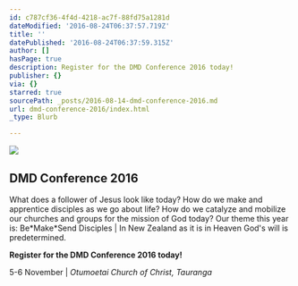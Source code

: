 ```yaml
---
id: c787cf36-4f4d-4218-ac7f-88fd75a1281d
dateModified: '2016-08-24T06:37:57.719Z'
title: ''
datePublished: '2016-08-24T06:37:59.315Z'
author: []
hasPage: true
description: Register for the DMD Conference 2016 today!
publisher: {}
via: {}
starred: true
sourcePath: _posts/2016-08-14-dmd-conference-2016.md
url: dmd-conference-2016/index.html
_type: Blurb

---
```

![](https://the-grid-user-content.s3-us-west-2.amazonaws.com/2355ce3b-c4ee-40ae-b847-b539a4a61395.png)

<article style=""><h1>DMD Conference 2016</h1><p>What does a follower of Jesus look like today? How do we make and apprentice disciples as we go about life? How do we catalyze and mobilize our churches and groups for the mission of God today? Our theme this year is: Be*Make*Send Disciples | In New Zealand as it is in Heaven God's will is predetermined.</p></article>

**Register for the DMD Conference 2016 today!**

5-6 November | _Otumoetai Church of Christ, Tauranga_
